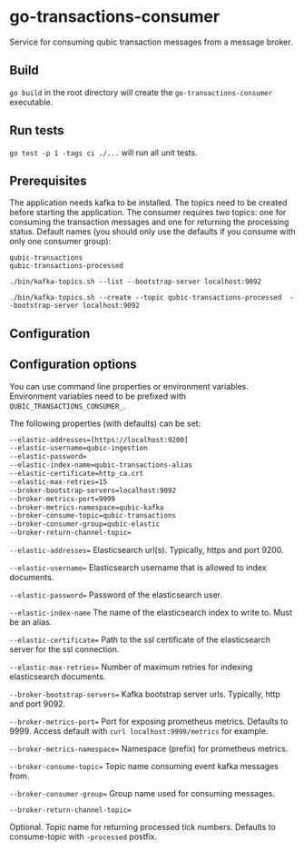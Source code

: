# go-transactions-consumer

Service for consuming qubic transaction messages from a message broker.

## Build

`go build` in the root directory will create the `go-transactions-consumer` executable.

## Run tests

`go test -p 1 -tags ci ./...` will run all unit tests.

## Prerequisites

The application needs kafka to be installed. The topics need to be created before starting the application.
The consumer requires two topics: one for consuming the transaction messages and one for returning the
processing status. Default names (you should only use the defaults if you consume with only one consumer group):

```
qubic-transactions
qubic-transactions-processed
```

```shell
./bin/kafka-topics.sh --list --bootstrap-server localhost:9092
```

```shell
./bin/kafka-topics.sh --create --topic qubic-transactions-processed  --bootstrap-server localhost:9092
```

## Configuration

## Configuration options

You can use command line properties or environment variables. Environment variables need to be prefixed with `QUBIC_TRANSACTIONS_CONSUMER_`.

The following properties (with defaults) can be set:

```bash
--elastic-addresses=[https://localhost:9200]
--elastic-username=qubic-ingestion
--elastic-password=
--elastic-index-name=qubic-transactions-alias
--elastic-certificate=http_ca.crt
--elastic-max-retries=15
--broker-bootstrap-servers=localhost:9092
--broker-metrics-port=9999
--broker-metrics-namespace=qubic-kafka
--broker-consume-topic=qubic-transactions
--broker-consumer-group=qubic-elastic
--broker-return-channel-topic=
```

`
--elastic-addresses=
`
Elasticsearch url(s). Typically, https and port 9200.

`
--elastic-username=
`
Elasticsearch username that is allowed to index documents.

`
--elastic-password=
`
Password of the elasticsearch user.

`
--elastic-index-name
`
The name of the elasticsearch index to write to. Must be an alias.

`
--elastic-certificate=
`
Path to the ssl certificate of the elasticsearch server for the ssl connection.

`
--elastic-max-retries=
`
Number of maximum retries for indexing elasticsearch documents.

`
--broker-bootstrap-servers=
`
Kafka bootstrap server urls. Typically, http and port 9092.

`
--broker-metrics-port=
`
Port for exposing prometheus metrics. Defaults to 9999. Access default with `curl localhost:9999/metrics` for example.

`
--broker-metrics-namespace=
`
Namespace (prefix) for prometheus metrics.

`
--broker-consume-topic=
`
Topic name consuming event kafka messages from.

`
--broker-consumer-group=
`
Group name used for consuming messages.

`
--broker-return-channel-topic=
`

Optional. Topic name for returning processed tick numbers. Defaults to consume-topic with `-processed` postfix.
